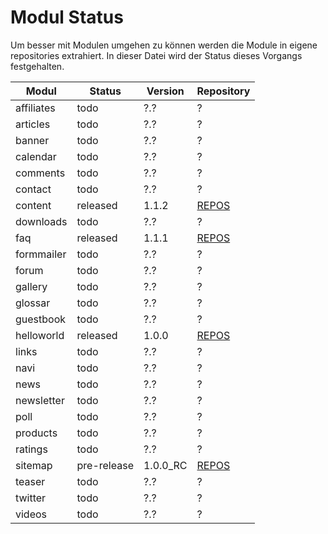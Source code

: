 # Modul Status

Um besser mit Modulen umgehen zu können werden die Module in eigene repositories extrahiert. In dieser Datei wird der Status dieses Vorgangs festgehalten.

|Modul|Status|Version|Repository|
|---|---|---|---|
|affiliates|todo|?.?|?|
|articles|todo|?.?|?|
|banner|todo|?.?|?|
|calendar|todo|?.?|?|
|comments|todo|?.?|?|
|contact|todo|?.?|?|
|content|released|1.1.2|[REPOS](https://github.com/Tropby/open-apexx-content)|
|downloads|todo|?.?|?|
|faq|released|1.1.1|[REPOS](https://github.com/Tropby/open-apexx-faq)|
|formmailer|todo|?.?|?|
|forum|todo|?.?|?|
|gallery|todo|?.?|?|
|glossar|todo|?.?|?|
|guestbook|todo|?.?|?|
|helloworld|released|1.0.0|[REPOS](https://github.com/Tropby/open-apexx-helloworld)|
|links|todo|?.?|?|
|navi|todo|?.?|?|
|news|todo|?.?|?|
|newsletter|todo|?.?|?|
|poll|todo|?.?|?|
|products|todo|?.?|?|
|ratings|todo|?.?|?|
|sitemap|pre-release|1.0.0_RC|[REPOS](https://github.com/Tropby/open-apexx-sitemap)|
|teaser|todo|?.?|?|
|twitter|todo|?.?|?|
|videos|todo|?.?|?|
